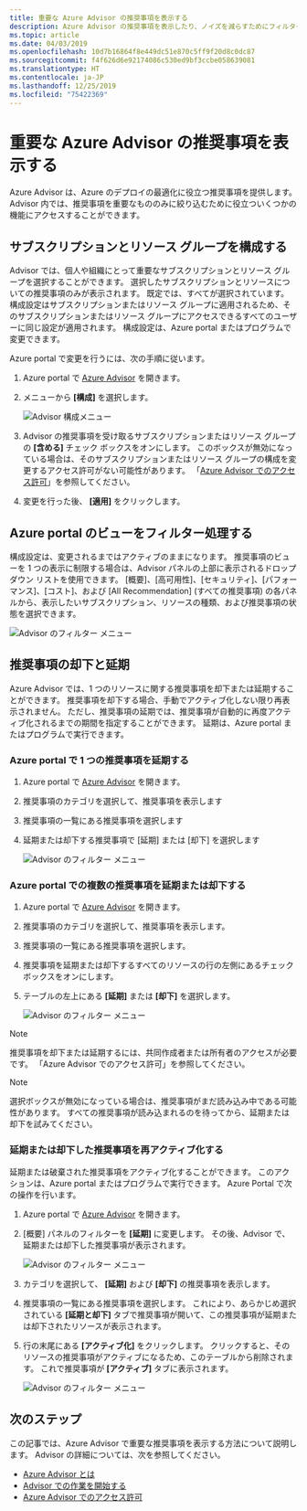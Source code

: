 ```yaml
---
title: 重要な Azure Advisor の推奨事項を表示する
description: Azure Advisor の推奨事項を表示したり、ノイズを減らすためにフィルター処理したりします。
ms.topic: article
ms.date: 04/03/2019
ms.openlocfilehash: 10d7b16864f8e449dc51e870c5ff9f20d8c0dc87
ms.sourcegitcommit: f4f626d6e92174086c530ed9bf3ccbe058639081
ms.translationtype: HT
ms.contentlocale: ja-JP
ms.lasthandoff: 12/25/2019
ms.locfileid: "75422369"
---
```

# <a name="view-azure-advisor-recommendations-that-matter-to-you"></a>重要な Azure Advisor の推奨事項を表示する

Azure Advisor は、Azure のデプロイの最適化に役立つ推奨事項を提供します。 Advisor 内では、推奨事項を重要なもののみに絞り込むために役立ついくつかの機能にアクセスすることができます。

## <a name="configure-subscriptions-and-resource-groups"></a>サブスクリプションとリソース グループを構成する

Advisor では、個人や組織にとって重要なサブスクリプションとリソース グループを選択することができます。 選択したサブスクリプションとリソースについての推奨事項のみが表示されます。 既定では、すべてが選択されています。 構成設定はサブスクリプションまたはリソース グループに適用されるため、そのサブスクリプションまたはリソース グループにアクセスできるすべてのユーザーに同じ設定が適用されます。 構成設定は、Azure portal またはプログラムで変更できます。

Azure portal で変更を行うには、次の手順に従います。

1. Azure portal で [Azure Advisor](https://aka.ms/azureadvisordashboard) を開きます。

1. メニューから **[構成]** を選択します。

   ![Advisor 構成メニュー](./media/view-recommendations/configuration.png)

1. Advisor の推奨事項を受け取るサブスクリプションまたはリソース グループの **[含める]** チェック ボックスをオンにします。 このボックスが無効になっている場合は、そのサブスクリプションまたはリソース グループの構成を変更するアクセス許可がない可能性があります。 「[Azure Advisor でのアクセス許可](permissions.md)」を参照してください。

1. 変更を行った後、 **[適用]** をクリックします。

## <a name="filtering-your-view-in-the-azure-portal"></a>Azure portal のビューをフィルター処理する

構成設定は、変更されるまではアクティブのままになります。 推奨事項のビューを 1 つの表示に制限する場合は、Advisor パネルの上部に表示されるドロップダウン リストを使用できます。 [概要]、[高可用性]、[セキュリティ]、[パフォーマンス]、[コスト]、および [All Recommendation] (すべての推奨事項) の各パネルから、表示したいサブスクリプション、リソースの種類、および推奨事項の状態を選択できます。

   ![Advisor のフィルター メニュー](./media/view-recommendations/filtering.png)

## <a name="dismissing-and-postponing-recommendations"></a>推奨事項の却下と延期

Azure Advisor では、1 つのリソースに関する推奨事項を却下または延期することができます。 推奨事項を却下する場合、手動でアクティブ化しない限り再表示されません。 ただし、推奨事項の延期では、推奨事項が自動的に再度アクティブ化されるまでの期間を指定することができます。 延期は、Azure portal またはプログラムで実行できます。

### <a name="postpone-a-single-recommendation-in-the-azure-portal"></a>Azure portal で 1 つの推奨事項を延期する 

1. Azure portal で [Azure Advisor](https://aka.ms/azureadvisordashboard) を開きます。
1. 推奨事項のカテゴリを選択して、推奨事項を表示します
1. 推奨事項の一覧にある推奨事項を選択します
1. 延期または却下する推奨事項で [延期] または [却下] を選択します

     ![Advisor のフィルター メニュー](./media/view-recommendations/postpone-dismiss.png)

### <a name="postpone-or-dismiss-a-multiple-recommendations-in-the-azure-portal"></a>Azure portal での複数の推奨事項を延期または却下する

1. Azure portal で [Azure Advisor](https://aka.ms/azureadvisordashboard) を開きます。
1. 推奨事項のカテゴリを選択して、推奨事項を表示します。
1. 推奨事項の一覧にある推奨事項を選択します。
1. 推奨事項を延期または却下するすべてのリソースの行の左側にあるチェック ボックスをオンにします。
1. テーブルの左上にある **[延期]** または **[却下]** を選択します。

     ![Advisor のフィルター メニュー](./media/view-recommendations/postpone-dismiss-multiple.png)

> [!NOTE]
> 推奨事項を却下または延期するには、共同作成者または所有者のアクセスが必要です。 「Azure Advisor でのアクセス許可」を参照してください。

> [!NOTE]
> 選択ボックスが無効になっている場合は、推奨事項がまだ読み込み中である可能性があります。 すべての推奨事項が読み込まれるのを待ってから、延期または却下を試みてください。

### <a name="reactivate-a-postponed-or-dismissed-recommendation"></a>延期または却下した推奨事項を再アクティブ化する

延期または破棄された推奨事項をアクティブ化することができます。 このアクションは、Azure portal またはプログラムで実行できます。 Azure Portal で次の操作を行います。

1. Azure portal で [Azure Advisor](https://aka.ms/azureadvisordashboard) を開きます。

1. [概要] パネルのフィルターを **[延期]** に変更します。 その後、Advisor で、延期または却下した推奨事項が表示されます。

    ![Advisor のフィルター メニュー](./media/view-recommendations/activate-postponed.png)

1. カテゴリを選択して、 **[延期]** および **[却下]** の推奨事項を表示します。

1. 推奨事項の一覧にある推奨事項を選択します。 これにより、あらかじめ選択されている **[延期と却下]** タブで推奨事項が開いて、この推奨事項が延期または却下されたリソースが表示されます。

1. 行の末尾にある **[アクティブ化]** をクリックします。 クリックすると、そのリソースの推奨事項がアクティブになるため、このテーブルから削除されます。 これで推奨事項が **[アクティブ]** タブに表示されます。
 
     ![Advisor のフィルター メニュー](./media/view-recommendations/activate-postponed-2.png)

## <a name="next-steps"></a>次のステップ

この記事では、Azure Advisor で重要な推奨事項を表示する方法について説明します。 Advisor の詳細については、次を参照してください。 

- [Azure Advisor とは](advisor-overview.md)
- [Advisor での作業を開始する](advisor-get-started.md)
- [Azure Advisor でのアクセス許可](permissions.md)



